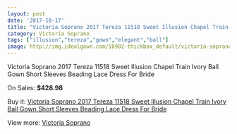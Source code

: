 ```yaml
---
layout: post
date: '2017-10-17'
title: "Victoria Soprano 2017 Tereza 11518 Sweet Illusion Chapel Train Ivory Ball Gown Short Sleeves Beading Lace Dress For Bride"
category: Victoria Soprano
tags: ["illusion","tereza","gown","elegant","ball"]
image: http://img.idealgown.com/18902-thickbox_default/victoria-soprano-2017-tereza-11518-sweet-illusion-chapel-train-ivory-ball-gown-short-sleeves-beading-lace-dress-for-bride.jpg
---
```

Victoria Soprano 2017 Tereza 11518 Sweet Illusion Chapel Train Ivory Ball Gown Short Sleeves Beading Lace Dress For Bride

On Sales: **$428.98**
<a href="https://www.idealgown.com/en/victoria-soprano/7222-victoria-soprano-2017-tereza-11518-sweet-illusion-chapel-train-ivory-ball-gown-short-sleeves-beading-lace-dress-for-bride.html"><amp-img layout="responsive" width="600" height="600" src="//img.idealgown.com/18902-thickbox_default/victoria-soprano-2017-tereza-11518-sweet-illusion-chapel-train-ivory-ball-gown-short-sleeves-beading-lace-dress-for-bride.jpg" alt="Victoria Soprano 2017 Tereza 11518 Sweet Illusion Chapel Train Ivory Ball Gown Short Sleeves Beading Lace Dress For Bride 0" /></a>
<a href="https://www.idealgown.com/en/victoria-soprano/7222-victoria-soprano-2017-tereza-11518-sweet-illusion-chapel-train-ivory-ball-gown-short-sleeves-beading-lace-dress-for-bride.html"><amp-img layout="responsive" width="600" height="600" src="//img.idealgown.com/18908-thickbox_default/victoria-soprano-2017-tereza-11518-sweet-illusion-chapel-train-ivory-ball-gown-short-sleeves-beading-lace-dress-for-bride.jpg" alt="Victoria Soprano 2017 Tereza 11518 Sweet Illusion Chapel Train Ivory Ball Gown Short Sleeves Beading Lace Dress For Bride 1" /></a>
<a href="https://www.idealgown.com/en/victoria-soprano/7222-victoria-soprano-2017-tereza-11518-sweet-illusion-chapel-train-ivory-ball-gown-short-sleeves-beading-lace-dress-for-bride.html"><amp-img layout="responsive" width="600" height="600" src="//img.idealgown.com/18907-thickbox_default/victoria-soprano-2017-tereza-11518-sweet-illusion-chapel-train-ivory-ball-gown-short-sleeves-beading-lace-dress-for-bride.jpg" alt="Victoria Soprano 2017 Tereza 11518 Sweet Illusion Chapel Train Ivory Ball Gown Short Sleeves Beading Lace Dress For Bride 2" /></a>
<a href="https://www.idealgown.com/en/victoria-soprano/7222-victoria-soprano-2017-tereza-11518-sweet-illusion-chapel-train-ivory-ball-gown-short-sleeves-beading-lace-dress-for-bride.html"><amp-img layout="responsive" width="600" height="600" src="//img.idealgown.com/18906-thickbox_default/victoria-soprano-2017-tereza-11518-sweet-illusion-chapel-train-ivory-ball-gown-short-sleeves-beading-lace-dress-for-bride.jpg" alt="Victoria Soprano 2017 Tereza 11518 Sweet Illusion Chapel Train Ivory Ball Gown Short Sleeves Beading Lace Dress For Bride 3" /></a>
<a href="https://www.idealgown.com/en/victoria-soprano/7222-victoria-soprano-2017-tereza-11518-sweet-illusion-chapel-train-ivory-ball-gown-short-sleeves-beading-lace-dress-for-bride.html"><amp-img layout="responsive" width="600" height="600" src="//img.idealgown.com/18905-thickbox_default/victoria-soprano-2017-tereza-11518-sweet-illusion-chapel-train-ivory-ball-gown-short-sleeves-beading-lace-dress-for-bride.jpg" alt="Victoria Soprano 2017 Tereza 11518 Sweet Illusion Chapel Train Ivory Ball Gown Short Sleeves Beading Lace Dress For Bride 4" /></a>
<a href="https://www.idealgown.com/en/victoria-soprano/7222-victoria-soprano-2017-tereza-11518-sweet-illusion-chapel-train-ivory-ball-gown-short-sleeves-beading-lace-dress-for-bride.html"><amp-img layout="responsive" width="600" height="600" src="//img.idealgown.com/18904-thickbox_default/victoria-soprano-2017-tereza-11518-sweet-illusion-chapel-train-ivory-ball-gown-short-sleeves-beading-lace-dress-for-bride.jpg" alt="Victoria Soprano 2017 Tereza 11518 Sweet Illusion Chapel Train Ivory Ball Gown Short Sleeves Beading Lace Dress For Bride 5" /></a>
<a href="https://www.idealgown.com/en/victoria-soprano/7222-victoria-soprano-2017-tereza-11518-sweet-illusion-chapel-train-ivory-ball-gown-short-sleeves-beading-lace-dress-for-bride.html"><amp-img layout="responsive" width="600" height="600" src="//img.idealgown.com/18903-thickbox_default/victoria-soprano-2017-tereza-11518-sweet-illusion-chapel-train-ivory-ball-gown-short-sleeves-beading-lace-dress-for-bride.jpg" alt="Victoria Soprano 2017 Tereza 11518 Sweet Illusion Chapel Train Ivory Ball Gown Short Sleeves Beading Lace Dress For Bride 6" /></a>

Buy it: [Victoria Soprano 2017 Tereza 11518 Sweet Illusion Chapel Train Ivory Ball Gown Short Sleeves Beading Lace Dress For Bride](https://www.idealgown.com/en/victoria-soprano/7222-victoria-soprano-2017-tereza-11518-sweet-illusion-chapel-train-ivory-ball-gown-short-sleeves-beading-lace-dress-for-bride.html "Victoria Soprano 2017 Tereza 11518 Sweet Illusion Chapel Train Ivory Ball Gown Short Sleeves Beading Lace Dress For Bride")

View more: [Victoria Soprano](https://www.idealgown.com/en/143-victoria-soprano "Victoria Soprano")